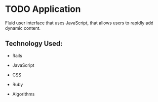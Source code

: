 # TODO Application

Fluid user interface that uses JavaScript, that allows users to rapidly add dynamic content.

## Technology Used:

* Rails

* JavaScript

* CSS

* Ruby

* Algorithms

